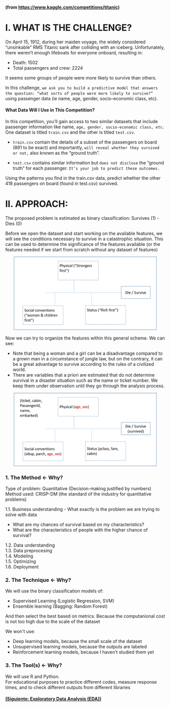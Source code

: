 #### (from https://www.kaggle.com/competitions/titanic)

# I. WHAT IS THE CHALLENGE?

On April 15, 1912, during her maiden voyage, the widely considered “unsinkable” RMS Titanic sank after colliding with an iceberg. Unfortunately, there weren’t enough lifeboats for everyone onboard, resulting in:
- Death: 1502
- Total passengers and crew: 2224

It seems some groups of people were more likely to survive than others.

In this challenge, `we ask you to build a predictive model that answers the question: “what sorts of people were more likely to survive?”` using passenger data (ie name, age, gender, socio-economic class, etc). 

#### What Data Will I Use in This Competition?

In this competition, you’ll gain access to two similar datasets that include passenger information like name, `age, gender, socio-economic class, etc.` One dataset is titled `train.csv` and the other is titled `test.csv`.

- `train.csv` contain the details of a subset of the passengers on board (891 to be exact) and importantly, `will reveal whether they survived or not,` also known as the “ground truth”.

- `test.csv` contains similar information but `does not disclose` the “ground truth” for each passenger. `It’s your job to predict these outcomes.`

Using the patterns you find in the train.csv data, predict whether the other 418 passengers on board (found in test.csv) survived. 


# II. APPROACH:
The proposed problem is estimated as binary classification: Survives (1) - Dies (0)

Before we open the dataset and start working on the available features, we will see the conditions necessary to survive in a catastrophic situation.
This can be used to determine the significance of the features available (or the features needed if we start from scratch without any dataset of features)

<p align="center">
  <img src="TitanicApproach1.png" width="450" height="230">
</p>

Now we can try to organize the features within this general scheme.
We can see:
- Note that being a woman and a girl can be a disadvantage compared to a grown man in a circumstance of jungle law, but on the contrary, it can be a great advantage to survive according to the rules of a civilized world.
- There are variables that a priori are estimated that do not determine survival in a disaster situation such as the name or ticket number.  We keep them under observation until they go through the analysis process. 

<p align="center">
  <img src="TitanicApproach2.png" width="450" height="230">
</p>

### 1. The Method <- Why?
Type of problem: Quantitative (Decision-making justified by numbers) </br>
Method used: CRISP-DM (the standard of the industry for quantitative problems)

1.1. Business understanding - What exactly is the problem we are trying to solve with data <br/>

- What are my chances of survival based on my characteristics?
- What are the characteristics of people with the higher chance of survival?

1.2. Data understanding <br/>
1.3. Data preprocesing  <br/>
1.4. Modeling <br/>
1.5. Optimizing  <br/>
1.6. Deployment 

### 2. The Technique <- Why?
We will use the binary classification models of:
- Supervised Learning (Logistic Regression, SVM)
- Ensemble learning (Bagging: Random Forest)

And then select the best based on metrics.  Because the computanional cost is not too high due to the scale of the dataset <br/>

We won't use:
- Deep learning models, because the small scale of the dataset
- Unsupervised learning models, because the outputs are labeled
- Reinforcement learning models, because I haven’t studied them yet

### 3. The Tool(s) <- Why?
We will use R and Python.  </br>
For educational purposes to practice different codes, measure response times, and to check different outputs from different libraries

#### [(Siguiente: Exploratory Data Analysis (EDA))](https://github.com/akimwong/1_OnPremise/tree/main/Journey/002/01_Classification/01_Titanic/)

